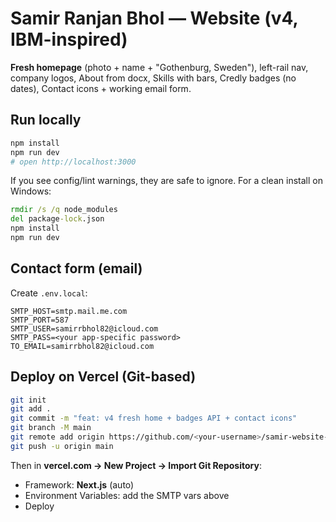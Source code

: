 # Samir Ranjan Bhol — Website (v4, IBM-inspired)

**Fresh homepage** (photo + name + "Gothenburg, Sweden"), left-rail nav, company logos, About from docx, Skills with bars, Credly badges (no dates), Contact icons + working email form.

## Run locally
```bash
npm install
npm run dev
# open http://localhost:3000
```

If you see config/lint warnings, they are safe to ignore. For a clean install on Windows:
```bat
rmdir /s /q node_modules
del package-lock.json
npm install
npm run dev
```

## Contact form (email)
Create `.env.local`:
```
SMTP_HOST=smtp.mail.me.com
SMTP_PORT=587
SMTP_USER=samirrbhol82@icloud.com
SMTP_PASS=<your app-specific password>
TO_EMAIL=samirrbhol82@icloud.com
```

## Deploy on Vercel (Git-based)
```bash
git init
git add .
git commit -m "feat: v4 fresh home + badges API + contact icons"
git branch -M main
git remote add origin https://github.com/<your-username>/samir-website-v4.git
git push -u origin main
```
Then in **vercel.com → New Project → Import Git Repository**:
- Framework: **Next.js** (auto)
- Environment Variables: add the SMTP vars above
- Deploy
